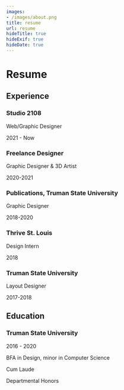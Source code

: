 ```yaml
---
images:
- /images/about.png
title: resume
url: resume
hideTitle: true
hideExif: true
hideDate: true
---
```


# Resume 

## Experience

### Studio 2108
Web/Graphic Designer

2021 - Now

### Freelance Designer
Graphic Designer & 3D Artist

2020-2021

### Publications, Truman State University
Graphic Designer

2018-2020

### Thrive St. Louis
Design Intern

2018

### Truman State University
Layout Designer

2017-2018


## Education

### Truman State University
2016 - 2020

BFA in Design, minor in Computer Science

Cum Laude

Departmental Honors

